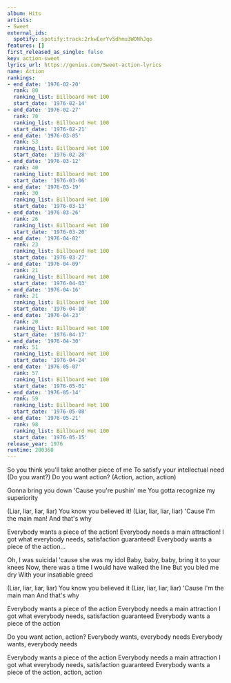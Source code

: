 ```yaml
---
album: Hits
artists:
- Sweet
external_ids:
  spotify: spotify:track:2rkwEerYv5dhmu3WONhJqo
features: []
first_released_as_single: false
key: action-sweet
lyrics_url: https://genius.com/Sweet-action-lyrics
name: Action
rankings:
- end_date: '1976-02-20'
  rank: 80
  ranking_list: Billboard Hot 100
  start_date: '1976-02-14'
- end_date: '1976-02-27'
  rank: 70
  ranking_list: Billboard Hot 100
  start_date: '1976-02-21'
- end_date: '1976-03-05'
  rank: 53
  ranking_list: Billboard Hot 100
  start_date: '1976-02-28'
- end_date: '1976-03-12'
  rank: 40
  ranking_list: Billboard Hot 100
  start_date: '1976-03-06'
- end_date: '1976-03-19'
  rank: 30
  ranking_list: Billboard Hot 100
  start_date: '1976-03-13'
- end_date: '1976-03-26'
  rank: 26
  ranking_list: Billboard Hot 100
  start_date: '1976-03-20'
- end_date: '1976-04-02'
  rank: 23
  ranking_list: Billboard Hot 100
  start_date: '1976-03-27'
- end_date: '1976-04-09'
  rank: 21
  ranking_list: Billboard Hot 100
  start_date: '1976-04-03'
- end_date: '1976-04-16'
  rank: 21
  ranking_list: Billboard Hot 100
  start_date: '1976-04-10'
- end_date: '1976-04-23'
  rank: 20
  ranking_list: Billboard Hot 100
  start_date: '1976-04-17'
- end_date: '1976-04-30'
  rank: 51
  ranking_list: Billboard Hot 100
  start_date: '1976-04-24'
- end_date: '1976-05-07'
  rank: 57
  ranking_list: Billboard Hot 100
  start_date: '1976-05-01'
- end_date: '1976-05-14'
  rank: 59
  ranking_list: Billboard Hot 100
  start_date: '1976-05-08'
- end_date: '1976-05-21'
  rank: 98
  ranking_list: Billboard Hot 100
  start_date: '1976-05-15'
release_year: 1976
runtime: 200360
---
```

So you think you'll take another piece of me
To satisfy your intellectual need
(Do you want?)
Do you want action?
(Action, action, action)

Gonna bring you down
'Cause you're pushin' me
You gotta recognize my superiority

(Liar, liar, liar, liar)
You know you believed it!
(Liar, liar, liar, liar)
'Cause I'm the main man!
And that's why

Everybody wants a piece of the action!
Everybody needs a main attraction!
I got what everybody needs, satisfaction guaranteed!
Everybody wants a piece of the action...

Oh, I was suicidal 'cause she was my idol
Baby, baby, baby, bring it to your knees
Now, there was a time I would have walked the line
But you bled me dry
With your insatiable greed

(Liar, liar, liar, liar)
You know you believed it
(Liar, liar, liar, liar)
'Cause I'm the main man
And that's why

Everybody wants a piece of the action
Everybody needs a main attraction
I got what everybody needs, satisfaction guaranteed
Everybody wants a piece of the action

Do you want action, action?
Everybody wants, everybody needs
Everybody wants, everybody needs

Everybody wants a piece of the action
Everybody needs a main attraction
I got what everybody needs, satisfaction guaranteed
Everybody wants a piece of the action, action, action
